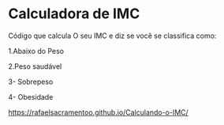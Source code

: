 # Calculadora de IMC
 Código que calcula  O seu IMC e diz se você se classifica como:

1.Abaixo do Peso

2.Peso saudável

3- Sobrepeso

4- Obesidade

https://rafaelsacramentoo.github.io/Calculando-o-IMC/
